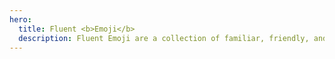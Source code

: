 ```yaml
---
hero:
  title: Fluent <b>Emoji</b>
  description: Fluent Emoji are a collection of familiar, friendly, and modern emoji from Microsoft
---
```


<code src="./index.tsx" inline></code>

